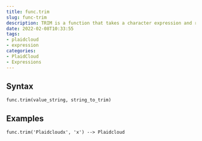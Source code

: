 ```yaml
---
title: func.trim
slug: func-trim
description: TRIM is a function that takes a character expression and returns that expression with leading and/or trailing pad characters removed
date: 2022-02-08T10:33:55
tags:
- plaidcloud
- expression
categories:
- PlaidCloud
- Expressions
---
```



## Syntax



```
func.trim(value_string, string_to_trim)
```


## Examples



```
func.trim('Plaidcloudx', 'x') --> Plaidcloud
```
